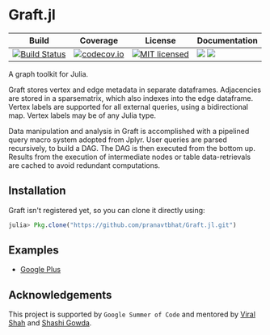 # Graft.jl

| Build|Coverage|License|Documentation|
|------|--------|-------|-------------|
| [![Build Status](https://travis-ci.org/pranavtbhat/Graft.jl.svg?branch=master)](https://travis-ci.org/pranavtbhat/Graft.jl)| [![codecov.io](http://codecov.io/github/pranavtbhat/Graft.jl/coverage.svg?branch=master)](http://codecov.io/github/pranavtbhat/Graft.jl)|[![MIT licensed](https://img.shields.io/badge/license-MIT-blue.svg)](https://raw.githubusercontent.com/pranavtbhat/Graft.jl/master/LICENSE.md) | [![](https://img.shields.io/badge/docs-stable-blue.svg)](https://pranavtbhat.github.io/Graft.jl/stable) [![](https://img.shields.io/badge/docs-latest-blue.svg)](https://pranavtbhat.github.io/Graft.jl/latest)

A graph toolkit for Julia.

Graft stores vertex and edge metadata in separate dataframes. Adjacencies are stored in a sparsematrix, which also indexes into the edge dataframe. Vertex labels are supported for all external queries, using a bidirectional map. Vertex labels may be of any Julia type.

Data manipulation and analysis in Graft is accomplished with a pipelined query macro system adopted from Jplyr. User queries are parsed recursively, to build a DAG. The DAG is then executed from the bottom up. Results from the execution of intermediate nodes or table data-retrievals are cached to avoid redundant computations.

## Installation
Graft isn't registered yet, so you can clone it directly using:
```julia
julia> Pkg.clone("https://github.com/pranavtbhat/Graft.jl.git")
```

## Examples
- [Google Plus](https://github.com/pranavtbhat/Graft.jl/blob/master/examples/graphapi.md)

## Acknowledgements
This project is supported by `Google Summer of Code` and mentored by [Viral Shah](https://github.com/ViralBShah) and [Shashi Gowda](https://github.com/shashi).
